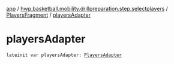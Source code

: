 [app](../../index.md) / [hwp.basketball.mobility.drillpreparation.step.selectplayers](../index.md) / [PlayersFragment](index.md) / [playersAdapter](.)

# playersAdapter

`lateinit var playersAdapter: `[`PlayersAdapter`](../-players-adapter/index.md)
